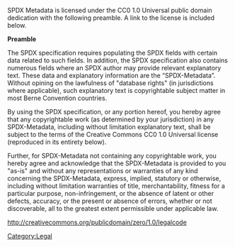 SPDX Metadata is licensed under the CC0 1.0 Universal public domain
dedication with the following preamble. A link to the license is
included below.

**Preamble**

The SPDX specification requires populating the SPDX fields with certain
data related to such fields. In addition, the SPDX specification also
contains numerous fields where an SPDX author may provide relevant
explanatory text. These data and explanatory information are the
“SPDX-Metadata”. Without opining on the lawfulness of "database
rights" (in jurisdictions where applicable), such explanatory text is
copyrightable subject matter in most Berne Convention countries.

By using the SPDX specification, or any portion hereof, you hereby agree
that any copyrightable work (as determined by your jurisdiction) in any
SPDX-Metadata, including without limitation explanatory text, shall be
subject to the terms of the Creative Commons CC0 1.0 Universal license
(reproduced in its entirety below).

Further, for SPDX-Metadata not containing any copyrightable work, you
hereby agree and acknowledge that the SPDX-Metadata is provided to you
"as-is" and without any representations or warranties of any kind
concerning the SPDX-Metadata, express, implied, statutory or otherwise,
including without limitation warranties of title, merchantability,
fitness for a particular purpose, non-infringement, or the absence of
latent or other defects, accuracy, or the present or absence of errors,
whether or not discoverable, all to the greatest extent permissible
under applicable law.

<http://creativecommons.org/publicdomain/zero/1.0/legalcode>

[Category:Legal](Category:Legal "wikilink")
